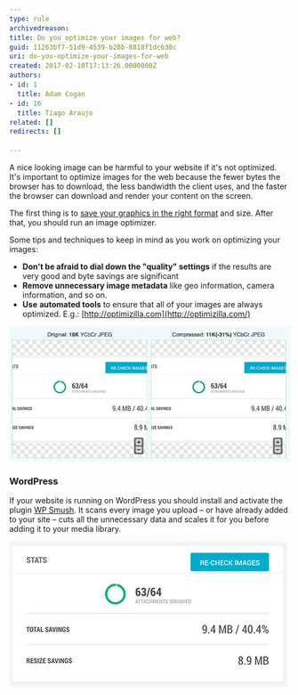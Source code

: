 ```yaml
---
type: rule
archivedreason: 
title: Do you optimize your images for web?
guid: 11263bf7-51d9-4539-b28b-8818f1dc638c
uri: do-you-optimize-your-images-for-web
created: 2017-02-10T17:13:26.0000000Z
authors:
- id: 1
  title: Adam Cogan
- id: 16
  title: Tiago Araujo
related: []
redirects: []

---
```


A nice looking image can be harmful to your website if it's not optimized. It's important to optimize images for the web because the fewer bytes the browser has to download, the less bandwidth the client uses, and the faster the browser can download and render your content on the screen.

<!--endintro-->

The first thing is to [save your graphics in the right format](/_layouts/15/FIXUPREDIRECT.ASPX?WebId=3dfc0e07-e23a-4cbb-aac2-e778b71166a2&TermSetId=07da3ddf-0924-4cd2-a6d4-a4809ae20160&TermId=b31a3b62-54d2-4726-a246-5f6d01766eb4) and size. After that, you should run an image optimizer.

Some tips and techniques to keep in mind as you work on optimizing your images:

* **Don't be afraid to dial down the "quality" settings**  if the results are very good and byte savings are significant
* **Remove unnecessary image metadata** like geo information, camera information, and so on.
* **Use** **automated tools** to ensure that all of your images are always optimized. E.g.: [http://optimizilla.com](http://optimizilla.com/)


![Optimizilla reduced the image below in 31%](optimizeexample.png)

### WordPress 


If your website is running on WordPress you should install and activate the plugin [WP Smush](https://wordpress.org/plugins/wp-smushit/). It scans every image you upload – or have already added to your site – cuts all the unnecessary data and scales it for you before adding it to your media library.

![WP Smush plugin saved 9.4MB from one web site](wp-smush.jpg)
